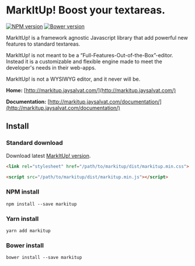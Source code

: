 # MarkItUp! Boost your textareas.

[![NPM version](https://badge.fury.io/js/markitup.svg)](http://badge.fury.io/js/markitup)
[![Bower version](https://badge.fury.io/bo/markitup.svg)](http://badge.fury.io/bo/markitup)

MarkItUp! is a framework agnostic Javascript library that add powerful new features to
standard textareas.

MarkItUp! is not meant to be a “Full-Features-Out-of-the-Box”-editor. Instead it
is a customizable and flexible engine made to meet the developer's needs
in their web-apps.

MarkItUp! is not a WYSIWYG editor, and it never will be.

**Home:**
[http://markitup.jaysalvat.com/](http://markitup.jaysalvat.com/)

**Documentation:**
[http://markitup.jaysalvat.com/documentation/](http://markitup.jaysalvat.com/documentation/)

## Install
 
### Standard download
 
Download latest [MarkItUp! version](http://jaysalvat.github.io/markitup/releases/latest/markitup.zip).
 
```html
<link rel="stylesheet" href="/path/to/markitup/dist/markitup.min.css">
```

```html
<script src="/path/to/markitup/dist/markitup.min.js"></script>
```
 
### NPM install
 
    npm install --save markitup
     
### Yarn install
 
    yarn add markitup
 
### Bower install
 
    bower install --save markitup


